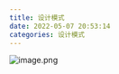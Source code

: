 ```yaml
---
title: 设计模式
date: 2022-05-07 20:53:14
categories: 设计模式
---
```

![image.png](https://cdn.nlark.com/yuque/0/2022/png/1008459/1643437298102-7727ecba-b85b-47f6-91c7-3ddf251f9c73.png#clientId=ued83bdd0-94ac-4&crop=0&crop=0&crop=1&crop=1&from=paste&height=548&id=ufef6d806&margin=%5Bobject%20Object%5D&name=image.png&originHeight=548&originWidth=876&originalType=binary&ratio=1&rotation=0&showTitle=false&size=57639&status=done&taskId=u1af4ea78-a7ac-4fb4-98be-ac939258f10&title=&width=876)
